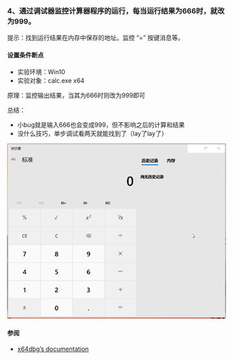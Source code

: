 ### 4、通过调试器监控计算器程序的运行，每当运行结果为666时，就改为999。

提示：找到运行结果在内存中保存的地址。监控 “=” 按键消息等。

#### 设置条件断点
- 实验环境：Win10
- 实验对象：calc.exe x64

原理：监控输出结果，当其为666时则改为999即可

总结：
- 小bug就是输入666也会变成999，但不影响之后的计算和结果
- 没什么技巧，单步调试看两天就能找到了（lay了lay了）

![](result.gif)


#### 参阅
- [x64dbg’s documentation](https://x64dbg.readthedocs.io/en/latest/)